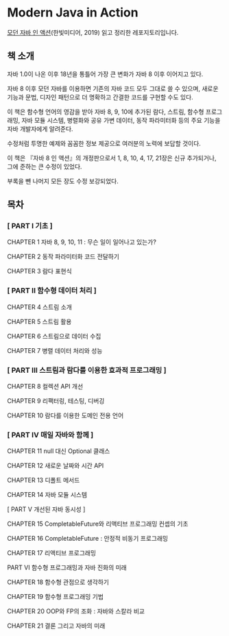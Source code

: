 # Modern Java in Action
[모던 자바 인 액션](https://product.kyobobook.co.kr/detail/S000001810171)(한빛미디어, 2019) 읽고 정리한 레포지토리입니다.

## 책 소개
자바 1.0이 나온 이후 18년을 통틀어 가장 큰 변화가 자바 8 이후 이어지고 있다. 

자바 8 이후 모던 자바를 이용하면 기존의 자바 코드 모두 그대로 쓸 수 있으며, 새로운 기능과 문법, 디자인 패턴으로 더 명확하고 간결한 코드를 구현할 수도 있다.

이 책은 함수형 언어의 영감을 받아 자바 8, 9, 10에 추가된 람다, 스트림, 함수형 프로그래밍, 자바 모듈 시스템, 병렬화와 공유 가변 데이터, 동작 파라미터화 등의 주요 기능을 자바 개발자에게 알려준다. 

수정처럼 투명한 예제와 꼼꼼한 정보 제공으로 여러분의 노력에 보답할 것이다. 

이 책은 『자바 8 인 액션』의 개정판으로서 1, 8, 10, 4, 17, 21장은 신규 추가되거나, 그에 준하는 큰 수정이 있었다. 

부록을 뺀 나머지 모든 장도 수정 보강되었다.

## 목차

### [ PART I 기초 ]

CHAPTER 1 자바 8, 9, 10, 11 : 무슨 일이 일어나고 있는가?

CHAPTER 2 동작 파라미터화 코드 전달하기

CHAPTER 3 람다 표현식

### [ PART II 함수형 데이터 처리 ]

CHAPTER 4 스트림 소개

CHAPTER 5 스트림 활용

CHAPTER 6 스트림으로 데이터 수집

CHAPTER 7 병렬 데이터 처리와 성능

### [ PART III 스트림과 람다를 이용한 효과적 프로그래밍 ]

CHAPTER 8 컬렉션 API 개선

CHAPTER 9 리팩터링, 테스팅, 디버깅

CHAPTER 10 람다를 이용한 도메인 전용 언어

### [ PART IV 매일 자바와 함께 ]

CHAPTER 11 null 대신 Optional 클래스

CHAPTER 12 새로운 날짜와 시간 API

CHAPTER 13 디폴트 메서드

CHAPTER 14 자바 모듈 시스템

[ PART V 개선된 자바 동시성 ]

CHAPTER 15 CompletableFuture와 리액티브 프로그래밍 컨셉의 기초

CHAPTER 16 CompletableFuture : 안정적 비동기 프로그래밍

CHAPTER 17 리액티브 프로그래밍

PART VI 함수형 프로그래밍과 자바 진화의 미래

CHAPTER 18 함수형 관점으로 생각하기

CHAPTER 19 함수형 프로그래밍 기법

CHAPTER 20 OOP와 FP의 조화 : 자바와 스칼라 비교

CHAPTER 21 결론 그리고 자바의 미래
